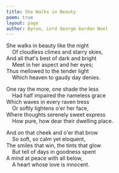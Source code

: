 ```yaml
---
title: She Walks in Beauty
poem: true
layout: page
author: Byron, Lord George Gordon Noel
---
```

She walks in beauty like the night  
&nbsp;&nbsp;&nbsp; Of cloudless climes and starry skies,  
And all that's best of dark and bright  
&nbsp;&nbsp;&nbsp; Meet in her aspect and her eyes;  
Thus mellowed to the tender light  
&nbsp;&nbsp;&nbsp; Which heaven to gaudy day denies.  

One ray the more, one shade the less  
&nbsp;&nbsp;&nbsp; Had half impaired the nameless grace  
Which waves in every raven tress  
&nbsp;&nbsp;&nbsp; Or softly lightens o'er her face,  
Where thoughts serenely sweet express  
&nbsp;&nbsp;&nbsp; How pure, how dear their dwelling place.  

And on that cheek and o'er that brow  
&nbsp;&nbsp;&nbsp; So soft, so calm yet eloquent,  
The smiles that win, the tints that glow  
&nbsp;&nbsp;&nbsp; But tell of days in goodness spent  
A mind at peace with all below,  
&nbsp;&nbsp;&nbsp; A heart whose love is innocent.<br />

